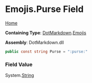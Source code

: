 # Emojis\.Purse Field

[Home](../../../README.md)

**Containing Type**: [DotMarkdown](../../README.md)\.[Emojis](../README.md)

**Assembly**: DotMarkdown\.dll

```csharp
public const string Purse = ":purse:"
```

### Field Value

System\.[String](https://docs.microsoft.com/en-us/dotnet/api/system.string)